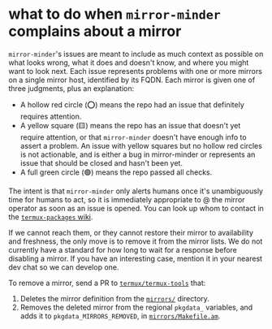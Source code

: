 # what to do when `mirror-minder` complains about a mirror

`mirror-minder`'s issues are meant to include as much context as possible on what looks
wrong, what it does and doesn't know, and where you might want to look next. Each issue
represents problems with one or more mirrors on a single mirror host, identified by its
FQDN. Each mirror is given one of three judgments, plus an explanation:

* A hollow red circle (⭕) means the repo had an issue that definitely requires attention.
* A yellow square (🟨) means the repo has an issue that doesn't yet require attention,
  or that `mirror-minder` doesn't have enough info to assert a problem. An issue with
  yellow squares but no hollow red circles is not actionable, and is either a bug in
  mirror-minder or represents an issue that should be closed and hasn't been yet.
* A full green circle (🟢) means the repo passed all checks.

The intent is that `mirror-minder` only alerts humans once it's unambiguously time for
humans to act, so it is immediately appropriate to @ the mirror operator as soon as an
issue is opened. You can look up whom to contact in the [`termux-packages`
wiki](https://github.com/termux/termux-packages/wiki/Mirrors).

If we cannot reach them, or they cannot restore their mirror to availability and
freshness, the only move is to remove it from the mirror lists. We do not currently have
a standard for how long to wait for a response before disabling a mirror. If you have an
interesting case, mention it in your nearest dev chat so we can develop one.

To remove a mirror, send a PR to
[`termux/termux-tools`](https://github.com/termux/termux-tools) that:
1) Deletes the mirror definition from the
[`mirrors/`](https://github.com/termux/termux-tools/tree/master/mirrors) directory.
2) Removes the deleted mirror from the regional `pkgdata_` variables, and adds it to
`pkgdata_MIRRORS_REMOVED`, in
[`mirrors/Makefile.am`](https://github.com/termux/termux-tools/blob/master/mirrors/Makefile.am).
